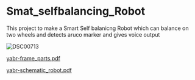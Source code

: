 # Smat_selfbalancing_Robot

This project to make a Smart Self balanicng Robot 
which can balance on two wheels and detects aruco marker and gives voice output 


![DSC00713](https://user-images.githubusercontent.com/39412350/66273370-d2bc4800-e890-11e9-807e-5b0570f8e8f6.JPG)

[yabr-frame_parts.pdf](https://github.com/Abhi7836/Smat_selfbalancing_Robot/files/3694701/yabr-frame_parts.pdf)

[yabr-schematic_robot.pdf](https://github.com/Abhi7836/Smat_selfbalancing_Robot/files/3694702/yabr-schematic_robot.pdf)
